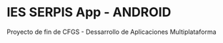   IES SERPIS App - ANDROID
============================

Proyecto de fin de CFGS - Dessarrollo de Aplicaciones Multiplataforma
